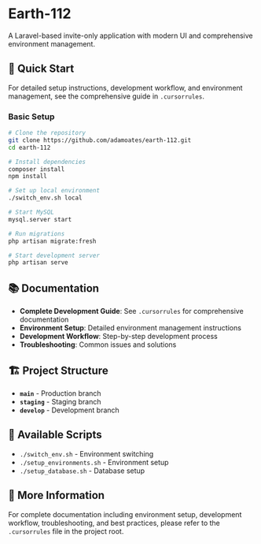# Earth-112

A Laravel-based invite-only application with modern UI and comprehensive environment management.

## 🚀 Quick Start

For detailed setup instructions, development workflow, and environment management, see the comprehensive guide in `.cursorrules`.

### Basic Setup
```bash
# Clone the repository
git clone https://github.com/adamoates/earth-112.git
cd earth-112

# Install dependencies
composer install
npm install

# Set up local environment
./switch_env.sh local

# Start MySQL
mysql.server start

# Run migrations
php artisan migrate:fresh

# Start development server
php artisan serve
```

## 📚 Documentation

- **Complete Development Guide**: See `.cursorrules` for comprehensive documentation
- **Environment Setup**: Detailed environment management instructions
- **Development Workflow**: Step-by-step development process
- **Troubleshooting**: Common issues and solutions

## 🏗️ Project Structure

- **`main`** - Production branch
- **`staging`** - Staging branch  
- **`develop`** - Development branch

## 🔧 Available Scripts

- `./switch_env.sh` - Environment switching
- `./setup_environments.sh` - Environment setup
- `./setup_database.sh` - Database setup

## 📖 More Information

For complete documentation including environment setup, development workflow, troubleshooting, and best practices, please refer to the `.cursorrules` file in the project root.
